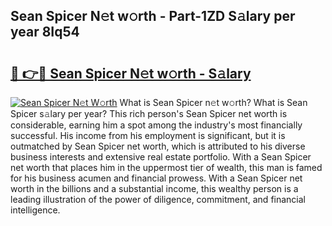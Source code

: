 ## Sean Spicer N𝚎t w𝚘rth - Part-1ZD S𝚊lary per year 8Iq54

# <h2><a href="http://gc0gd06.nevu.top/?p=Sean+Spicer">🔗 👉🔴 Sean Spicer N𝚎t w𝚘rth - S𝚊lary</a></h2>

[![Sean Spicer N𝚎t W𝚘rth](https://i.imgur.com/Oavwk0R.jpeg)](http://gc0gd06.nevu.top/?p=Sean+Spicer)
What is Sean Spicer n𝚎t w𝚘rth? What is Sean Spicer s𝚊lary per year?
This rich person's Sean Spicer net worth is considerable, earning him a spot among the industry's most financially successful. His income from his employment is significant, but it is outmatched by Sean Spicer net worth, which is attributed to his diverse business interests and extensive real estate portfolio. With a Sean Spicer net worth that places him in the uppermost tier of wealth, this man is famed for his business acumen and financial prowess. With a Sean Spicer net worth in the billions and a substantial income, this wealthy person is a leading illustration of the power of diligence, commitment, and financial intelligence.
